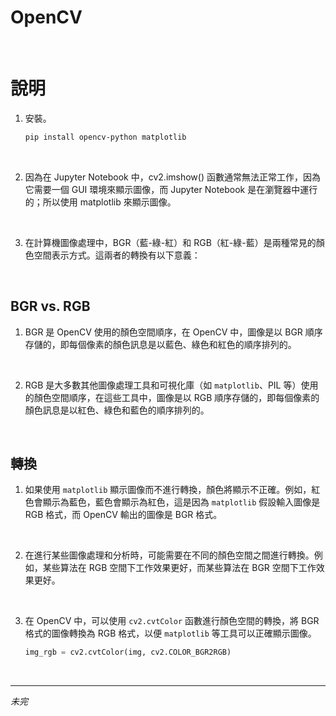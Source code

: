 # OpenCV

<br>

# 說明

1. 安裝。

    ```bash
    pip install opencv-python matplotlib
    ```

<br>

2. 因為在 Jupyter Notebook 中，cv2.imshow() 函數通常無法正常工作，因為它需要一個 GUI 環境來顯示圖像，而 Jupyter Notebook 是在瀏覽器中運行的；所以使用 matplotlib 來顯示圖像。

<br>

3. 在計算機圖像處理中，BGR（藍-綠-紅）和 RGB（紅-綠-藍）是兩種常見的顏色空間表示方式。這兩者的轉換有以下意義：

<br>

## BGR vs. RGB 

1. BGR 是 OpenCV 使用的顏色空間順序，在 OpenCV 中，圖像是以 BGR 順序存儲的，即每個像素的顏色訊息是以藍色、綠色和紅色的順序排列的。

<br>

2. RGB 是大多數其他圖像處理工具和可視化庫（如 `matplotlib`、PIL 等）使用的顏色空間順序，在這些工具中，圖像是以 RGB 順序存儲的，即每個像素的顏色訊息是以紅色、綠色和藍色的順序排列的。

<br>

## 轉換

1. 如果使用 `matplotlib` 顯示圖像而不進行轉換，顏色將顯示不正確。例如，紅色會顯示為藍色，藍色會顯示為紅色，這是因為 `matplotlib` 假設輸入圖像是 RGB 格式，而 OpenCV 輸出的圖像是 BGR 格式。

<br>

2. 在進行某些圖像處理和分析時，可能需要在不同的顏色空間之間進行轉換。例如，某些算法在 RGB 空間下工作效果更好，而某些算法在 BGR 空間下工作效果更好。

<br>

3. 在 OpenCV 中，可以使用 `cv2.cvtColor` 函數進行顏色空間的轉換，將 BGR 格式的圖像轉換為 RGB 格式，以便 `matplotlib` 等工具可以正確顯示圖像。

    ```python
    img_rgb = cv2.cvtColor(img, cv2.COLOR_BGR2RGB)
    ```

<br>

___

_未完_
